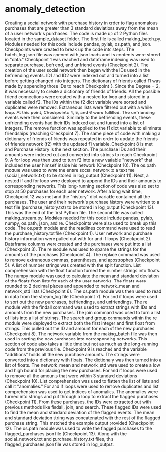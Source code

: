# anomaly_detection
Creating a social network with purchase history in order to flag anomalous purchases that are greater than 3 standard deviations away from the mean of a user network's purchases.
The code is made up of 2 Python files located in the sample_dataset folder.
The first file is called making_batch.py.
Modules needed for this code include pandas, pylab, os.path, and json.
Checkpoints were created to break up the code into steps.
The batch_log.json file was opened with json.loads and its contents were stored in "data."
Checkpoint 1 was reached and dataframe indexing was used to separate purchase, befriend, and unfriend events (Checkpoint 2).
The creation of the user social network then began with the IDs used in the befriending events. 
ID1 and ID2 were indexed out and turned into a list before getting changed into integers.
The dictionary of friends called f1 was made by appending those IDs to reach Checkpoint 3.
Since the Degree = 2, it was necessary to create a dictionary of friends of friends. 
All the possible friend connections were created with a nested for loop and stored in a variable called f2.
The IDs within the f2 dict variable were sorted and duplicates were removed.
Extraneous lists were filtered out with a while loop.
At this point, Checkpoints 4, 5, and 6 were fulfilled.
The unfriending events were then considered.
Similarly to the befriending events, these unfriending events had their IDs indexed out and turned into a list of integers. 
The remove function was applied to the f1 dict variable to eliminate friendships (reaching Checkpoint 7).
The same piece of code with making a dictionary of friends of friends was repeated in order to update the friends of friends 
network (f2) with the updated f1 variable. 
Checkpoint 8 is met and Purchase History is the next section.
The purchase IDs and their amounts were indexed out and converted into strings to reach Checkpoint 9.
A for loop was then used to turn f2 into a new variable "network" that included the user himself inside his network (Checkpoint 10).
The os.path module was used to write the entire social network to a text file (social_network.txt) to be stored in log_output
(Checkpoint 11).
Next, a nested if and for loop were deployed to append the IDs and their amounts to corresponding networks.
This long-running section of code was also set to stop at 50 purchases for each user network. 
After a long wait time, Checkpoint 12 was met and the "history" dict variable contained all the purchases. 
The user and their network's purchase history were written to a text file (purchase_history.txt) to be stored in log_output (Checkpoint
13).  
This was the end of the first Python file. The second file was called making_stream.py. 
Modules needed for this code include pandas, pylab, numpy, os.path, json, and re.
Checkpoints were also used to break up this code.
The os.path module and the readlines command were used to read the purchase_history.txt file (Checkpoint 1).
User network and purchase history information were pulled out with for and if loops (Checkpoint 2).
Dataframe columns were created and the purchases were put into a list (Checkpoint 3).
The re module was used to sparse the strings for the amounts of the purchases (Checkpoint 4).
The replace command was used to remove extraneous commas, parentheses, and apostrophes (Checkpoint 5).
A list of number strings was created with the split function. List comprehension with the float function turned the number strings into
floats. 
The numpy module was used to calculate the mean and standard deviation of the floats from lists for each of the user networks.
The floats were rounded to 2 decimal places and appended to network_mean and network_std lists (Checkpoint 6).
The os.path module was then used to read in data from the stream_log file (Checkpoint 7).
For and if loops were used to sort out the new purchases, befriendings, and unfriendings.
The re module with the findall command was used to extract strings with IDs and amounts from the new purchases. 
The join command was used to turn a list of lists into a list of strings. 
The search and group commands within the re module were deployed to extract both the first integer and first float from strings.
This pulled out the ID and amount for each of the new purchases (Checkpoint 8).
The network variable from the making_batch file was then used in sorting the new purchases into corresponding networks. 
This section of code also takes a little time but not as much as the long-running code from the previous file. 
Checkpoint 9 is reached and the variable "additions" holds all the new purchase amounts.
The strings were converted into a dictionary with floats.
The dictionary was then turned into a list of floats.
The network_mean and network_std were used to create a low and high bound for placing the new purchases.
For and if loops were used to remove all the amounts that were within 3 standard deviations (Checkpoint 10).
List comprehension was used to flatten the list of lists and call it "anomalies."
For and if loops were used to remove duplicates and list comprehension was used to get indices of anomalies.
The anomalies were turned into strings and put through a loop to extract the flagged purchases (Checkpoint 11).
From these purchases, the IDs were extracted out with previous methods like findall, join, and search.
These flagged IDs were used to find the mean and standard deviation of the flagged events.
The mean and standard deviation string was concatenated with the rest of the flagged purchase string.
This matched the example output provided (Checkpoint 12).
The os.path module was used to write the flagged purchases to the flagged_purchases.json file (Checkpoint 13).
Along with the social_network.txt and purchase_history.txt files, this flagged_purchases.json file was stored in log_output. 
